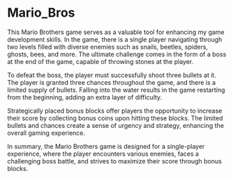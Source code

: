 # Mario_Bros
This Mario Brothers game serves as a valuable tool for enhancing my game development skills. In the game, there is a single player navigating through two levels filled with diverse enemies such as snails, beetles, spiders, ghosts, bees, and more. The ultimate challenge comes in the form of a boss at the end of the game, capable of throwing stones at the player.

To defeat the boss, the player must successfully shoot three bullets at it. The player is granted three chances throughout the game, and there is a limited supply of bullets. Falling into the water results in the game restarting from the beginning, adding an extra layer of difficulty.

Strategically placed bonus blocks offer players the opportunity to increase their score by collecting bonus coins upon hitting these blocks. The limited bullets and chances create a sense of urgency and strategy, enhancing the overall gaming experience.

In summary, the Mario Brothers game is designed for a single-player experience, where the player encounters various enemies, faces a challenging boss battle, and strives to maximize their score through bonus blocks.
